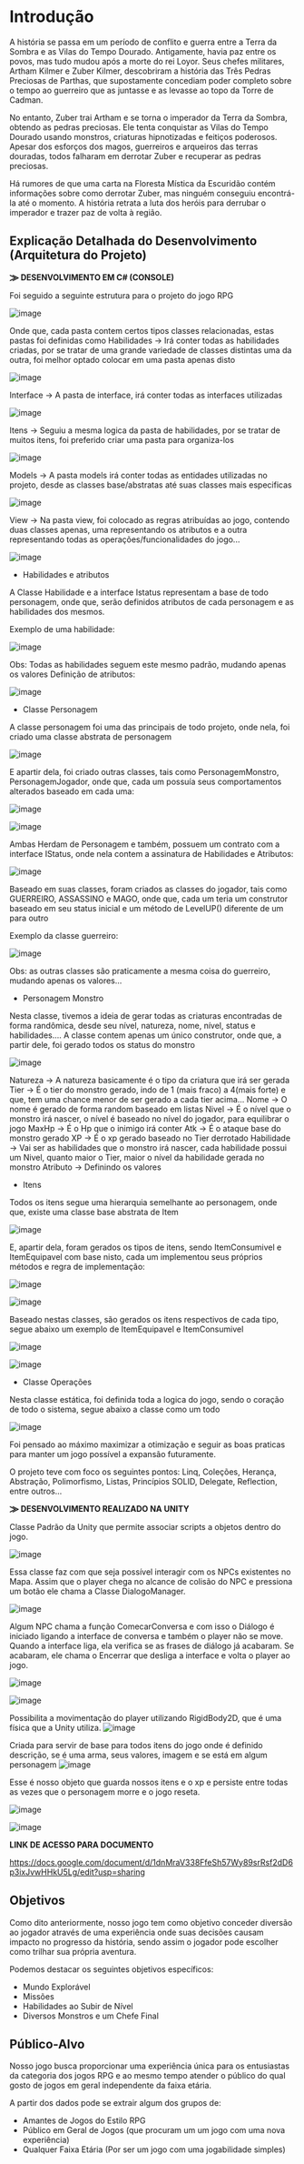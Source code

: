 # Introdução

A história se passa em um período de conflito e guerra entre a Terra da Sombra e as Vilas do Tempo Dourado. Antigamente, havia paz entre os povos, mas tudo mudou após a morte do rei Loyor. Seus chefes militares, Artham Kilmer e Zuber Kilmer, descobriram a história das Três Pedras Preciosas de Parthas, que supostamente concediam poder completo sobre o tempo ao guerreiro que as juntasse e as levasse ao topo da Torre de Cadman.

No entanto, Zuber trai Artham e se torna o imperador da Terra da Sombra, obtendo as pedras preciosas. Ele tenta conquistar as Vilas do Tempo Dourado usando monstros, criaturas hipnotizadas e feitiços poderosos. Apesar dos esforços dos magos, guerreiros e arqueiros das terras douradas, todos falharam em derrotar Zuber e recuperar as pedras preciosas.

Há rumores de que uma carta na Floresta Mística da Escuridão contém informações sobre como derrotar Zuber, mas ninguém conseguiu encontrá-la até o momento. A história retrata a luta dos heróis para derrubar o imperador e trazer paz de volta à região.

## Explicação Detalhada do Desenvolvimento (Arquitetura do Projeto)

**⨠ DESENVOLVIMENTO EM C# (CONSOLE)**

Foi seguido a seguinte estrutura para o projeto do jogo RPG 

![image](https://github.com/ICEI-PUC-Minas-PCO-SI/pco-si-2023-1-p3-poo-tpfinal-grupo6_rpg/assets/101759330/be7ac1ab-3058-4511-80e5-49f5241f6e24)


Onde que, cada pasta contem certos tipos classes relacionadas, estas pastas foi definidas como
Habilidades -> Irá conter todas as habilidades criadas, por se tratar de uma grande variedade de classes distintas uma da outra, foi melhor optado colocar em uma pasta apenas disto

![image](https://github.com/ICEI-PUC-Minas-PCO-SI/pco-si-2023-1-p3-poo-tpfinal-grupo6_rpg/assets/101759330/4e7d284e-1619-4c6f-8bf8-e0d877578b04)


Interface -> A pasta de interface, irá conter todas as interfaces utilizadas

![image](https://github.com/ICEI-PUC-Minas-PCO-SI/pco-si-2023-1-p3-poo-tpfinal-grupo6_rpg/assets/101759330/e7b42ff8-0e56-439c-8ed0-dd2efda838a1)


Itens -> Seguiu a mesma logica da pasta de habilidades, por se tratar de muitos itens, foi preferido criar uma pasta para organiza-los

![image](https://github.com/ICEI-PUC-Minas-PCO-SI/pco-si-2023-1-p3-poo-tpfinal-grupo6_rpg/assets/101759330/58297d33-27ea-4941-a928-98ca1d2b473a)


Models -> A pasta models irá conter todas as entidades utilizadas no projeto, desde as classes base/abstratas até suas classes mais especificas

![image](https://github.com/ICEI-PUC-Minas-PCO-SI/pco-si-2023-1-p3-poo-tpfinal-grupo6_rpg/assets/101759330/916c44b4-f89a-476a-9f80-2a736b3b5601)

  
View -> Na pasta view, foi colocado as regras atribuídas ao jogo, contendo duas classes apenas, uma representando os atributos e a outra representando todas as operações/funcionalidades do jogo...

![image](https://github.com/ICEI-PUC-Minas-PCO-SI/pco-si-2023-1-p3-poo-tpfinal-grupo6_rpg/assets/101759330/5cad086f-307a-4602-bb85-c07fb404e069)


* Habilidades e atributos

A Classe Habilidade e a interface Istatus representam a base de todo personagem, onde que, serão definidos atributos de cada personagem e as habilidades dos mesmos.

Exemplo de uma habilidade:

![image](https://github.com/ICEI-PUC-Minas-PCO-SI/pco-si-2023-1-p3-poo-tpfinal-grupo6_rpg/assets/101759330/ec4a1c65-92b9-4a9c-aa98-cfdbc05ce8ae)


Obs: Todas as habilidades seguem este mesmo padrão, mudando apenas os valores
Definição de atributos:

![image](https://github.com/ICEI-PUC-Minas-PCO-SI/pco-si-2023-1-p3-poo-tpfinal-grupo6_rpg/assets/101759330/95ec643d-cfd4-4dc7-be0e-1dcd3680b9ab)


* Classe Personagem

A classe personagem foi uma das principais de todo projeto, onde nela, foi criado uma classe abstrata de personagem

![image](https://github.com/ICEI-PUC-Minas-PCO-SI/pco-si-2023-1-p3-poo-tpfinal-grupo6_rpg/assets/101759330/bf557edf-2a4d-4597-857c-56e14f710108)


E apartir dela, foi criado outras classes, tais como PersonagemMonstro, PersonagemJogador, onde que, cada um possuía seus comportamentos alterados baseado em cada uma:

![image](https://github.com/ICEI-PUC-Minas-PCO-SI/pco-si-2023-1-p3-poo-tpfinal-grupo6_rpg/assets/101759330/c3fdf0db-1fc8-45e1-89d3-7b0e9be212b3)


![image](https://github.com/ICEI-PUC-Minas-PCO-SI/pco-si-2023-1-p3-poo-tpfinal-grupo6_rpg/assets/101759330/e2314933-71ca-47f1-8c71-59a99e667ae6)


Ambas Herdam de Personagem e também, possuem um contrato com a interface IStatus, onde nela contem a assinatura de Habilidades e Atributos:

![image](https://github.com/ICEI-PUC-Minas-PCO-SI/pco-si-2023-1-p3-poo-tpfinal-grupo6_rpg/assets/101759330/1487a2c9-f517-459d-9fa5-e4033d1b1241)


Baseado em suas classes, foram criados as classes do jogador, tais como GUERREIRO, ASSASSINO e MAGO, onde que, cada um teria um construtor baseado em seu status inicial e um método de LevelUP() diferente de um para outro

Exemplo da classe guerreiro:

![image](https://github.com/ICEI-PUC-Minas-PCO-SI/pco-si-2023-1-p3-poo-tpfinal-grupo6_rpg/assets/101759330/0c3c1f51-5b62-456a-800c-edda9cb844e5)


Obs: as outras classes são praticamente a mesma coisa do guerreiro, mudando apenas os valores...

* Personagem Monstro

Nesta classe, tivemos a ideia de gerar todas as criaturas encontradas de forma randômica, desde seu nível, natureza, nome, nível, status e habilidades....
A classe contem apenas um único construtor, onde que, a partir dele, foi gerado todos os status do monstro

![image](https://github.com/ICEI-PUC-Minas-PCO-SI/pco-si-2023-1-p3-poo-tpfinal-grupo6_rpg/assets/101759330/e24b4d80-74ba-4287-abeb-b56d8e04848e)


Natureza -> A natureza basicamente é o tipo da criatura que irá ser gerada
Tier -> É o tier do monstro gerado, indo de 1 (mais fraco) a 4(mais forte) e que, tem uma chance menor de ser gerado a cada tier acima...
Nome -> O nome é gerado de forma random baseado em listas
Nivel -> É o nível que o monstro irá nascer, o nível é baseado no nível do jogador, para equilibrar o jogo
MaxHp -> É o Hp que o inimigo irá conter
Atk -> É o ataque base do monstro gerado
XP -> É o xp gerado baseado no Tier derrotado
Habilidade -> Vai ser as habilidades que o monstro irá nascer, cada habilidade possui um Nivel, quanto maior o Tier, maior o nível da habilidade gerada no monstro
Atributo -> Definindo os valores

* Itens

Todos os itens segue uma hierarquia semelhante ao personagem, onde que, existe uma classe base abstrata de Item

![image](https://github.com/ICEI-PUC-Minas-PCO-SI/pco-si-2023-1-p3-poo-tpfinal-grupo6_rpg/assets/101759330/e4793199-ad10-47b1-9092-8db4b3dc5546)


E, apartir dela, foram gerados os tipos de itens, sendo ItemConsumivel e ItemEquipavel com base nisto, cada um implementou seus próprios métodos e regra de implementação:

![image](https://github.com/ICEI-PUC-Minas-PCO-SI/pco-si-2023-1-p3-poo-tpfinal-grupo6_rpg/assets/101759330/5d9eac9f-b12c-4e67-af16-f93cd7339a8a)

![image](https://github.com/ICEI-PUC-Minas-PCO-SI/pco-si-2023-1-p3-poo-tpfinal-grupo6_rpg/assets/101759330/4ccb3f58-ea6c-496a-b4d5-c776f27680d2)


Baseado nestas classes, são gerados os itens respectivos de cada tipo, segue abaixo um exemplo de ItemEquipavel e ItemConsumivel

![image](https://github.com/ICEI-PUC-Minas-PCO-SI/pco-si-2023-1-p3-poo-tpfinal-grupo6_rpg/assets/101759330/faefffd9-4ae1-4010-8e28-8c4b6cfa79bb)

![image](https://github.com/ICEI-PUC-Minas-PCO-SI/pco-si-2023-1-p3-poo-tpfinal-grupo6_rpg/assets/101759330/78581201-1f0d-4e8c-b9de-2fdb9447632e)


* Classe Operações

Nesta classe estática, foi definida toda a logica do jogo, sendo o coração de todo o sistema, segue abaixo a classe como um todo 


![image](https://github.com/ICEI-PUC-Minas-PCO-SI/pco-si-2023-1-p3-poo-tpfinal-grupo6_rpg/assets/101759330/3a57b43c-3795-4e2a-9fea-fdce16cbddc2)


Foi pensado ao máximo maximizar a otimização e seguir as boas praticas para manter um jogo possível a expansão futuramente.

O projeto teve com foco os seguintes pontos:
Linq, Coleções, Herança, Abstração, Polimorfismo, Listas, Princípios SOLID, Delegate, Reflection, entre outros...

**⨠ DESENVOLVIMENTO REALIZADO NA UNITY**

Classe Padrão da Unity que permite associar scripts a objetos dentro do jogo.

![image](https://github.com/ICEI-PUC-Minas-PCO-SI/pco-si-2023-1-p3-poo-tpfinal-grupo6_rpg/assets/101759330/fafdf384-2960-40de-a2ef-66c77d15708a)


Essa classe faz com que seja possível interagir com os NPCs existentes no Mapa. Assim que o player chega no alcance de colisão do NPC e pressiona um botão ele chama a Classe DialogoManager.

![image](https://github.com/ICEI-PUC-Minas-PCO-SI/pco-si-2023-1-p3-poo-tpfinal-grupo6_rpg/assets/101759330/2aea4dcd-e1da-4e6d-bab4-0fe6b3c11e74)


Algum NPC chama a função ComecarConversa e com isso o Diálogo é iniciado ligando a interface de conversa e também o player não se move. Quando a interface liga, ela verifica se as frases de diálogo já acabaram. Se acabaram, ele chama o Encerrar que desliga a interface e volta o player ao jogo.

![image](https://github.com/ICEI-PUC-Minas-PCO-SI/pco-si-2023-1-p3-poo-tpfinal-grupo6_rpg/assets/101759330/68f81681-ab97-4f0a-8b1a-efcb5360f73c)

![image](https://github.com/ICEI-PUC-Minas-PCO-SI/pco-si-2023-1-p3-poo-tpfinal-grupo6_rpg/assets/101759330/b1058870-809e-4773-901a-129b39b433f3)


Possibilita a movimentação do player utilizando RigidBody2D, que é uma física que a Unity utiliza.
![image](https://github.com/ICEI-PUC-Minas-PCO-SI/pco-si-2023-1-p3-poo-tpfinal-grupo6_rpg/assets/101759330/25c834a0-f1eb-4abd-803f-35b18aea12ed)


Criada para servir de base para todos itens do jogo onde é definido descrição, se é uma arma, seus valores, imagem e se está em algum personagem
![image](https://github.com/ICEI-PUC-Minas-PCO-SI/pco-si-2023-1-p3-poo-tpfinal-grupo6_rpg/assets/101759330/7dd01ead-78c8-4841-b63e-458e8fbcbe50)



Esse é nosso objeto que guarda nossos itens e o xp e persiste entre todas as vezes que o personagem morre e o jogo reseta.


![image](https://github.com/ICEI-PUC-Minas-PCO-SI/pco-si-2023-1-p3-poo-tpfinal-grupo6_rpg/assets/101759330/660d7a9d-fdd0-4fa4-a247-f4a0fa542a4b)

![image](https://github.com/ICEI-PUC-Minas-PCO-SI/pco-si-2023-1-p3-poo-tpfinal-grupo6_rpg/assets/101759330/5208947e-f788-48c1-8333-bfce91c67fea)


**LINK DE ACESSO PARA DOCUMENTO**

https://docs.google.com/document/d/1dnMraV338FfeSh57Wy89srRsf2dD6p3ixJvwHHkU5Lg/edit?usp=sharing

## Objetivos

Como dito anteriormente, nosso jogo tem como objetivo conceder diversão ao jogador através de uma experiência onde suas decisões causam impacto no progresso da história, sendo assim o jogador pode escolher como trilhar sua própria aventura.

Podemos destacar os seguintes objetivos específicos:

* Mundo Explorável
* Missões
* Habilidades ao Subir de Nível
* Diversos Monstros e um Chefe Final

## Público-Alvo

Nosso jogo busca proporcionar uma experiência única para os entusiastas da categoria dos jogos RPG e ao mesmo tempo atender o público do qual gosto de jogos em geral independente da faixa etária.

A partir dos dados pode se extrair algum dos grupos de:

* Amantes de Jogos do Estilo RPG
* Público em Geral de Jogos (que procuram um um jogo com uma nova experiência)
* Qualquer Faixa Etária (Por ser um jogo com uma jogabilidade simples)
